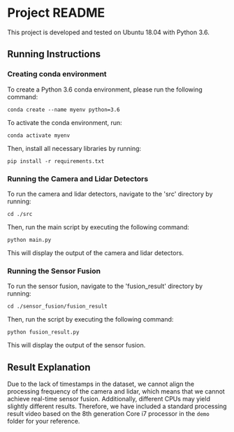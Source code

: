 # Project README

This project is developed and tested on Ubuntu 18.04 with Python 3.6.

## Running Instructions

### Creating conda environment

To create a Python 3.6 conda environment, please run the following command:

`conda create --name myenv python=3.6`

To activate the conda environment, run:

`conda activate myenv`

Then, install all necessary libraries by running:

`pip install -r requirements.txt`

### Running the Camera and Lidar Detectors

To run the camera and lidar detectors, navigate to the 'src' directory by running:

`cd ./src`

Then, run the main script by executing the following command:

`python main.py`

This will display the output of the camera and lidar detectors.

### Running the Sensor Fusion

To run the sensor fusion, navigate to the 'fusion_result' directory by running:

`cd ./sensor_fusion/fusion_result`

Then, run the script by executing the following command:

`python fusion_result.py`

This will display the output of the sensor fusion.

## Result Explanation

Due to the lack of timestamps in the dataset, we cannot align the processing frequency of the camera and lidar, which means that we cannot achieve real-time sensor fusion. Additionally, different CPUs may yield slightly different results. Therefore, we have included a standard processing result video based on the 8th generation Core i7 processor in the `demo` folder for your reference.
